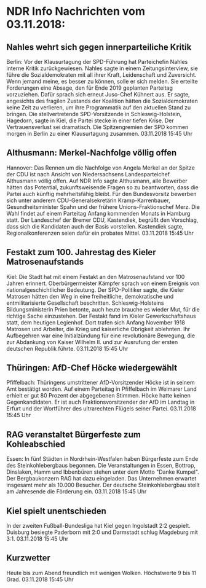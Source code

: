 # NDR Info Nachrichten vom 03.11.2018:


## Nahles wehrt sich gegen innerparteiliche Kritik
Berlin: Vor der Klausurtagung der SPD-Führung hat Parteichefin Nahles interne Kritik zurückgewiesen. Nahles sagte in einem Zeitungsinterview, sie führe die Sozialdemokraten mit all ihrer Kraft, Leidenschaft und Zuversicht. Wenn jemand meine, es besser zu können, solle er sich melden. Sie erteilte Forderungen eine Absage, den für Ende 2019 geplanten Parteitag vorzuziehen. Dafür sprach sich erneut Juso-Chef Kühnert aus. Er sagte, angesichts des fragilen Zustands der Koalition hätten die Sozialdemokraten keine Zeit zu verlieren, um ihre Programmatik auf den aktuellen Stand zu bringen. Die stellvertretende SPD-Vorsitzende in Schleswig-Holstein, Hagedorn, sagte in Kiel, die Partei stecke in einer tiefen Krise. Der Vertrauensverlust sei dramatisch. Die Spitzengremien der SPD kommen morgen in Berlin zu einer Klausurtagung zusammen. 03.11.2018 15:45 Uhr 

## Althusmann: Merkel-Nachfolge völlig offen
Hannover:	Das Rennen um die Nachfolge von Angela Merkel an der Spitze der CDU ist nach Ansicht von Niedersachsens Landesparteichef Althusmann völlig offen. Auf NDR Info sagte Althusmann, alle Bewerber hätten das Potential, zukunftsweisende Fragen so zu beantworten, dass die Partei auch künftig mehrheitsfähig bleibt. Für den Bundesvorsitz bewerben sich unter anderem CDU-Generalsekretärin Kramp-Karrenbauer, Gesundheitsminister Spahn und der frühere Unions-Fraktionschef Merz. Die Wahl findet auf einem Parteitag Anfang kommenden Monats in Hamburg statt. Der Landeschef der Bremer CDU, Kastendiek, begrüßt den Vorschlag, dass sich die Kandidaten auch der Basis vorstellen. Kastendiek sagte, Regionalkonferenzen seien dafür ein probates Mittel. 03.11.2018 15:45 Uhr 

## Festakt zum 100. Jahrestag des Kieler Matrosenaufstands
Kiel: Die Stadt hat mit einem Festakt an den Matrosenaufstand vor 100 Jahren erinnert. Oberbürgermeister Kämpfer sprach von einem Ereignis von nationalgeschichtlicher Bedeutung. Der SPD-Politiker sagte, die Kieler Matrosen hätten den Weg in eine freiheitliche, demokratische und entmilitarisierte Gesellschaft beschritten. Schleswig-Holsteins Bildungsministerin Prien betonte, auch heute brauche es wieder Mut, für die richtige Sache einzustehen. Der Festakt fand im Kieler Gewerkschaftshaus statt, dem heutigen Legienhof. Dort trafen sich Anfang November 1918 Matrosen und Arbeiter, die Krieg und kaiserliche Obrigkeit ablehnten. Ihr Aufbegehren war eine Initialzündung für eine revolutionäre Bewegung, die zur Abdankung von Kaiser Wilhelm II. und zur Ausrufung der ersten deutschen Republik führte. 03.11.2018 15:45 Uhr 

## Thüringen: AfD-Chef Höcke wiedergewählt
Pfiffelbach: 		Thüringens umstrittener AfD-Vorsitzender Höcke ist in seinem Amt bestätigt worden. Auf einem Parteitag in Pfiffelbach im Weimarer Land erhielt er gut 80 Prozent der abgegebenen Stimmen. Höcke hatte keinen Gegenkandidaten. Er ist auch Fraktionsvorsitzender der AfD im Landtag in Erfurt und der Wortführer des ultrarechten Flügels seiner Partei. 03.11.2018 15:45 Uhr 

## RAG veranstaltet Bürgerfeste zum Kohleabschied
Essen: In fünf Städten in Nordrhein-Westfalen haben Bürgerfeste zum Ende des Steinkohlebergbaus begonnen. Die Veranstaltungen in Essen, Bottrop, Dinslaken, Hamm und Ibbenbüren stehen unter dem Motto "Danke Kumpel". Der Bergbaukonzern RAG hat dazu eingeladen. Das Unternehmen erwartet insgesamt mehr als 10.000 Besucher. Der deutsche Steinkohlebergbau stellt am Jahresende die Förderung ein. 03.11.2018 15:45 Uhr 

## Kiel spielt unentschieden
In der zweiten Fußball-Bundesliga hat Kiel gegen Ingolstadt 2:2 gespielt. Duisburg besiegte Paderborn mit 2:0 und Darmstadt schlug Magdeburg mit 3:1. 03.11.2018 15:45 Uhr 

## Kurzwetter
Heute bis zum Abend freundlich mit wenigen Wolken. Höchstwerte 9 bis 11 Grad. 03.11.2018 15:45 Uhr 
